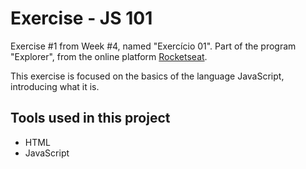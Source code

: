 # Exercise - JS 101

Exercise #1 from Week #4, named "Exercício 01". Part of the program "Explorer", from the online platform [Rocketseat](https://rocketseat.com.br/).

This exercise is focused on the basics of the language JavaScript, introducing what it is.


## Tools used in this project

- HTML
- JavaScript
